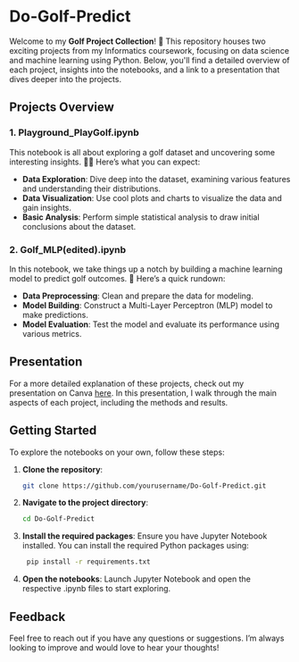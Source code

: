 # Do-Golf-Predict

Welcome to my **Golf Project Collection**! 🎉 This repository houses two exciting projects from my Informatics coursework, focusing on data science and machine learning using Python. Below, you'll find a detailed overview of each project, insights into the notebooks, and a link to a presentation that dives deeper into the projects.

## Projects Overview

### 1. Playground_PlayGolf.ipynb
This notebook is all about exploring a golf dataset and uncovering some interesting insights. 🏌️‍♂️ Here’s what you can expect:
- **Data Exploration**: Dive deep into the dataset, examining various features and understanding their distributions.
- **Data Visualization**: Use cool plots and charts to visualize the data and gain insights.
- **Basic Analysis**: Perform simple statistical analysis to draw initial conclusions about the dataset.

### 2. Golf_MLP(edited).ipynb
In this notebook, we take things up a notch by building a machine learning model to predict golf outcomes. 🎯 Here’s a quick rundown:
- **Data Preprocessing**: Clean and prepare the data for modeling.
- **Model Building**: Construct a Multi-Layer Perceptron (MLP) model to make predictions.
- **Model Evaluation**: Test the model and evaluate its performance using various metrics.

## Presentation
For a more detailed explanation of these projects, check out my presentation on Canva [here](https://www.canva.com/design/DAGG5R_0J8Y/rtvdI8LFHIJlQydwlV53zA/view?utm_content=DAGG5R_0J8Y&utm_campaign=designshare&utm_medium=link&utm_source=editor). In this presentation, I walk through the main aspects of each project, including the methods and results.

## Getting Started
To explore the notebooks on your own, follow these steps:

1. **Clone the repository**:
   ```bash
   git clone https://github.com/yourusername/Do-Golf-Predict.git
   ```
2. **Navigate to the project directory**:
   ```bash
   cd Do-Golf-Predict
   ```
4. **Install the required packages**:
Ensure you have Jupyter Notebook installed. You can install the required Python packages using:
   ```bash
    pip install -r requirements.txt
   ```
5. **Open the notebooks**:
Launch Jupyter Notebook and open the respective .ipynb files to start exploring.

## Feedback
Feel free to reach out if you have any questions or suggestions. I’m always looking to improve and would love to hear your thoughts!
